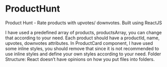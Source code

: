# ProductHunt
Product Hunt - Rate products with upvotes/ downvotes. Built using ReactJS

I have used a predefined array of products, productsArray, you can change that according to your need. Each product should have a productId, name, upvotes, downvotes attributes.
In ProductCard component, I have used some inline styles, you should remove that since it is not recommended to use inline styles and define your own styles according to your need.
Folder Structure: React doesn’t have opinions on how you put files into folders.

